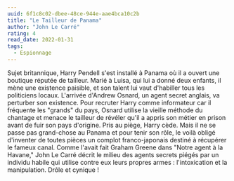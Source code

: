 ```yaml
---
uuid: 6f1c8c02-dbee-48ce-944e-aae4bca10c2b
title: "Le Tailleur de Panama"
author: "John Le Carré"
rating: 4
read_date: 2022-01-31
tags:
  - Espionnage
---
```


Sujet britannique, Harry Pendell s'est installé à Panama où il a ouvert une boutique réputée de tailleur. Marié à Luisa, qui lui a donné deux enfants, il mène une existence paisible, et son talent lui vaut d'habiller tous les politiciens locaux.
L'arrivée d'Andrew Osnard, un agent secret anglais, va perturber son existence. Pour recruter Harry comme informateur car il fréquente les "grands" du pays, Osnard utilise la vieille méthode du chantage et menace le tailleur de révéler qu'il a appris son métier en prison avant de fuir son pays d'origine.
Pris au piège, Harry cède. Mais il ne se passe pas grand-chose au Panama et pour tenir son rôle, le voilà obligé d'inventer de toutes pièces un complot franco-japonais destiné à récupérer le fameux canal.
Comme l'avait fait Graham Greene dans "Notre agent à la Havane," John Le Carré décrit le milieu des agents secrets piégés par un individu habile qui utilise contre eux leurs propres armes : l'intoxication et la manipulation. Drôle et cynique !